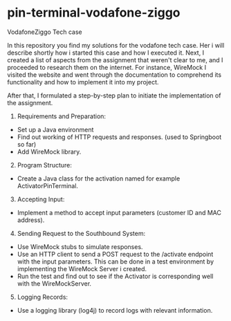# pin-terminal-vodafone-ziggo
VodafoneZiggo Tech case

In this repository you find my solutions for the vodafone tech case. Her i will describe shortly how i started this case and how I executed it. 
Next, I created a list of aspects from the assignment that weren't clear to me, and I proceeded to research them on the internet. 
For instance, WireMock I visited the website and went through the documentation to comprehend its functionality and how to implement it into my project.

After that, I formulated a step-by-step plan to initiate the implementation of the assignment. 


1. Requirements and Preparation:

- Set up a Java environment
- Find out working of HTTP requests and responses. (used to Springboot so far)
- Add WireMock library.

2. Program Structure:

- Create a Java class for the activation named for example ActivatorPinTerminal.

3. Accepting Input:

- Implement a method to accept input parameters (customer ID and MAC address).

4. Sending Request to the Southbound System:

- Use WireMock stubs to simulate responses.
- Use an HTTP client to send a POST request to the /activate endpoint with the input parameters. This can be done in a test environment by implementing the WireMock Server i created.
- Run the test and find out to see if the Activator is corresponding well with the WireMockServer.

5. Logging Records:

- Use a logging library (log4j) to record logs with relevant information.

